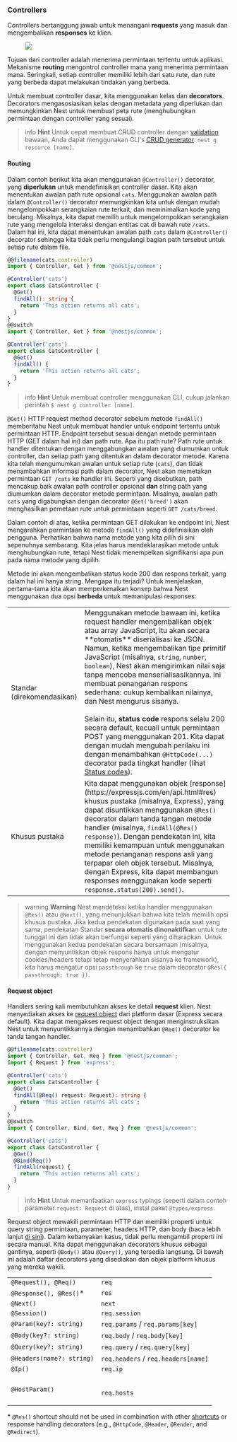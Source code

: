 ### Controllers

Controllers bertanggung jawab untuk menangani **requests** yang masuk dan mengembalikan **responses** ke klien.

<figure><img src="https://docs.nestjs.com/assets/Controllers_1.png" /></figure>

Tujuan dari controller adalah menerima permintaan tertentu untuk aplikasi. Mekanisme **routing** mengontrol controller mana yang menerima permintaan mana. Seringkali, setiap controller memiliki lebih dari satu rute, dan rute yang berbeda dapat melakukan tindakan yang berbeda.

Untuk membuat controller dasar, kita menggunakan kelas dan **decorators**. Decorators mengasosiasikan kelas dengan metadata yang diperlukan dan memungkinkan Nest untuk membuat peta rute (menghubungkan permintaan dengan controller yang sesuai).

> info **Hint** Untuk cepat membuat CRUD controller dengan [validation](https://docs.nestjs.com/techniques/validation) bawaan, Anda dapat menggunakan CLI's [CRUD generator](https://docs.nestjs.com/recipes/crud-generator#crud-generator): `nest g resource [name]`.

#### Routing

Dalam contoh berikut kita akan menggunakan `@Controller()` decorator, yang **diperlukan** untuk mendefinisikan controller dasar. Kita akan menentukan awalan path rute opsional `cats`. Menggunakan awalan path dalam `@Controller()` decorator memungkinkan kita untuk dengan mudah mengelompokkan serangkaian rute terkait, dan meminimalkan kode yang berulang. Misalnya, kita dapat memilih untuk mengelompokkan serangkaian rute yang mengelola interaksi dengan entitas cat di bawah rute `/cats`. Dalam hal ini, kita dapat menentukan awalan path `cats` dalam `@Controller()` decorator sehingga kita tidak perlu mengulangi bagian path tersebut untuk setiap rute dalam file.

```typescript
@@filename(cats.controller)
import { Controller, Get } from '@nestjs/common';

@Controller('cats')
export class CatsController {
  @Get()
  findAll(): string {
    return 'This action returns all cats';
  }
}
@@switch
import { Controller, Get } from '@nestjs/common';

@Controller('cats')
export class CatsController {
  @Get()
  findAll() {
    return 'This action returns all cats';
  }
}
```

> info **Hint** Untuk membuat controller menggunakan CLI, cukup jalankan perintah `$ nest g controller [name]`.

`@Get()` HTTP request method decorator sebelum metode `findAll()` memberitahu Nest untuk membuat handler untuk endpoint tertentu untuk permintaan HTTP. Endpoint tersebut sesuai dengan metode permintaan HTTP (GET dalam hal ini) dan path rute. Apa itu path rute? Path rute untuk handler ditentukan dengan menggabungkan awalan yang diumumkan untuk controller, dan setiap path yang ditentukan dalam decorator metode. Karena kita telah mengumumkan awalan untuk setiap rute (`cats`), dan tidak menambahkan informasi path dalam decorator, Nest akan memetakan permintaan `GET /cats` ke handler ini. Seperti yang disebutkan, path mencakup baik awalan path controller opsional **dan** string path yang diumumkan dalam decorator metode permintaan. Misalnya, awalan path `cats` yang digabungkan dengan decorator `@Get('breed')` akan menghasilkan pemetaan rute untuk permintaan seperti `GET /cats/breed`.

Dalam contoh di atas, ketika permintaan GET dilakukan ke endpoint ini, Nest mengarahkan permintaan ke metode `findAll()` yang didefinisikan oleh pengguna. Perhatikan bahwa nama metode yang kita pilih di sini sepenuhnya sembarang. Kita jelas harus mendeklarasikan metode untuk menghubungkan rute, tetapi Nest tidak menempelkan signifikansi apa pun pada nama metode yang dipilih.

Metode ini akan mengembalikan status kode 200 dan respons terkait, yang dalam hal ini hanya string. Mengapa itu terjadi? Untuk menjelaskan, pertama-tama kita akan memperkenalkan konsep bahwa Nest menggunakan dua opsi **berbeda** untuk memanipulasi responses:

<table>
  <tr>
    <td>Standar (direkomendasikan)</td>
    <td>
      Menggunakan metode bawaan ini, ketika request handler mengembalikan objek atau array JavaScript, itu akan secara **otomatis** diserialisasi ke JSON. Namun, ketika mengembalikan tipe primitif JavaScript (misalnya, <code>string</code>, <code>number</code>, <code>boolean</code>), Nest akan mengirimkan nilai saja tanpa mencoba menserialisasikannya. Ini membuat penanganan respons sederhana: cukup kembalikan nilainya, dan Nest mengurus sisanya.
      <br />
      <br /> Selain itu, <strong>status code</strong> respons selalu 200 secara default, kecuali untuk permintaan POST yang menggunakan 201. Kita dapat dengan mudah mengubah perilaku ini dengan menambahkan <code>@HttpCode(...)</code>
      decorator pada tingkat handler (lihat <a href='controllers#status-code'>Status codes</a>).
    </td>
  </tr>
  <tr>
    <td>Khusus pustaka</td>
    <td>
      Kita dapat menggunakan objek [response](https://expressjs.com/en/api.html#res) khusus pustaka (misalnya, Express), yang dapat disuntikkan menggunakan <code>@Res()</code> decorator dalam tanda tangan metode handler (misalnya, <code>findAll(@Res() response)</code>). Dengan pendekatan ini, kita memiliki kemampuan untuk menggunakan metode penanganan respons asli yang terpapar oleh objek tersebut. Misalnya, dengan Express, kita dapat membangun responses menggunakan kode seperti <code>response.status(200).send()</code>.
    </td>
  </tr>
</table>

> warning **Warning** Nest mendeteksi ketika handler menggunakan `@Res()` atau `@Next()`, yang menunjukkan bahwa kita telah memilih opsi khusus pustaka. Jika kedua pendekatan digunakan pada saat yang sama, pendekatan Standar **secara otomatis dinonaktifkan** untuk rute tunggal ini dan tidak akan berfungsi seperti yang diharapkan. Untuk menggunakan kedua pendekatan secara bersamaan (misalnya, dengan menyuntikkan objek respons hanya untuk mengatur cookies/headers tetapi tetap menyerahkan sisanya ke framework), kita harus mengatur opsi `passthrough` ke `true` dalam decorator `@Res({ passthrough: true })`.

<app-banner-devtools></app-banner-devtools>

#### Request object

Handlers sering kali membutuhkan akses ke detail **request** klien. Nest menyediakan akses ke [request object](https://expressjs.com/en/api.html#req) dari platform dasar (Express secara default). Kita dapat mengakses request object dengan menginstruksikan Nest untuk menyuntikkannya dengan menambahkan `@Req()` decorator ke tanda tangan handler.

```typescript
@@filename(cats.controller)
import { Controller, Get, Req } from '@nestjs/common';
import { Request } from 'express';

@Controller('cats')
export class CatsController {
  @Get()
  findAll(@Req() request: Request): string {
    return 'This action returns all cats';
  }
}
@@switch
import { Controller, Bind, Get, Req } from '@nestjs/common';

@Controller('cats')
export class CatsController {
  @Get()
  @Bind(Req())
  findAll(request) {
    return 'This action returns all cats';
  }
}
```

> info **Hint** Untuk memanfaatkan `express` typings (seperti dalam contoh parameter `request: Request` di atas), instal paket `@types/express`.

Request object mewakili permintaan HTTP dan memiliki properti untuk query string permintaan, parameter, headers HTTP, dan body (baca lebih lanjut [di sini](https://expressjs.com/en/api.html#req)). Dalam kebanyakan kasus, tidak perlu mengambil properti ini secara manual. Kita dapat menggunakan decorators khusus sebagai gantinya, seperti `@Body()` atau `@Query()`, yang tersedia langsung. Di bawah ini adalah daftar decorators yang disediakan dan objek platform khusus yang mereka wakili.

<table>
  <tbody>
    <tr>
      <td><code>@Request(), @Req()</code></td>
      <td><code>req</code></td></tr>
    <tr>
      <td><code>@Response(), @Res()</code><span class="table-code-asterisk">*</span></td>
      <td><code>res</code></td>
    </tr>
    <tr>
      <td><code>@Next()</code></td>
      <td><code>next</code></td>
    </tr>
    <tr>
      <td><code>@Session()</code></td>
      <td><code>req.session</code></td>
    </tr>
    <tr>
      <td><code>@Param(key?: string)</code></td>
      <td><code>req.params</code> / <code>req.params[key]</code></td>
    </tr>
    <tr>
      <td><code>@Body(key?: string)</code></td>
      <td><code>req.body</code> / <code>req.body[key]</code></td>
    </tr>
    <tr>
      <td><code>@Query(key?: string)</code></td>
      <td><code>req.query</code> / <code>req.query[key]</code></td>
    </tr>
    <tr>
      <td><code>@Headers(name?: string)</code></td>
      <td><code>req.headers</code> / <code>req.headers[name]</code></td>
    </tr>
    <tr>
      <td><code>@Ip()</code></td>
      <td><code>req.ip</code></td>
    </tr>
    <tr>
      <td><code>@HostParam()</code></td>
      <td><code

>req.hosts</code></td>
    </tr>
  </tbody>
</table>
<p><span class="table-code-asterisk">*</span> <code>@Res()</code> shortcut should not be used in combination with other <a href="https://docs.nestjs.com/controllers#route-parameters">shortcuts</a> or response handling decorators (e.g., <code>@HttpCode</code>, <code>@Header</code>, <code>@Render</code>, and <code>@Redirect</code>).<p>
